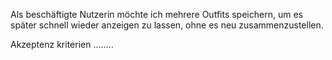 Als beschäftigte Nutzerin möchte ich mehrere Outfits speichern, um es später schnell wieder anzeigen zu lassen, ohne es neu zusammenzustellen. 


Akzeptenz kriterien ........
